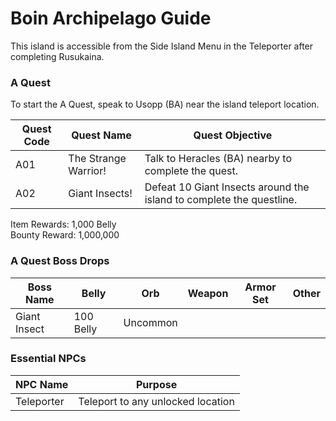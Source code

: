# Boin Archipelago Guide

This island is accessible from the Side Island Menu in the Teleporter after completing Rusukaina.

### A Quest

To start the A Quest, speak to Usopp (BA) near the island teleport location.

| Quest Code| Quest Name            | Quest Objective|
|-----------|-----------            |-----------|
| A01       | The Strange Warrior!  |Talk to Heracles (BA) nearby to complete the quest.|
| A02       | Giant Insects!        |Defeat 10 Giant Insects around the island to complete the questline.|

Item Rewards: 1,000 Belly<br>
Bounty Reward: 1,000,000

### A Quest Boss Drops

| Boss Name     | Belly      | Orb      | Weapon    | Armor Set | Other     |
|-----------    |----------- |----------|-----------|-----------|-----------|
| Giant Insect  | 100 Belly  | Uncommon |           |           |           |

### Essential NPCs

| NPC Name              | Purpose                                   |
|-------------          |-----------                                |
| Teleporter            | Teleport to any unlocked location         |
